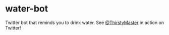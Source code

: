 # water-bot
Twitter bot that reminds you to drink water. See [@ThirstyMaster](https://twitter.com/ThirstyMaster) in action on Twitter!

